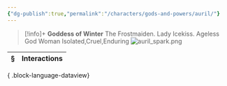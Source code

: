 ```yaml
---
{"dg-publish":true,"permalink":"/characters/gods-and-powers/auril/"}
---
```



> [!info]+
> **Goddess of Winter**
> The Frostmaiden. Lady Icekiss.
> Ageless God Woman
> Isolated,Cruel,Enduring 
> ![auril_spark.png](/img/user/_attachments/npcs/auril_spark.png)

| § | Interactions |
| - | ------------ |

{ .block-language-dataview}
